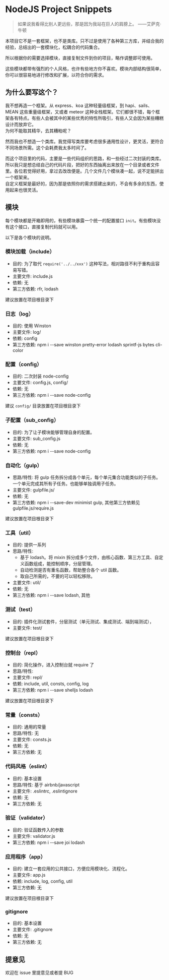 # NodeJS Project Snippets

> 如果说我看得比别人更远些，那是因为我站在巨人的肩膀上。  ——艾萨克·牛顿

本项目它不是一套框架，也不是类库。只不过是使用了各种第三方库，并结合我的经验，总结出的一套模块化，松耦合的代码集合。

所以根据你的需要选择模块，直接复制文件到你的项目，略作调整即可使用。

这些模块都带有强烈的个人风格，也许有些地方你不喜欢。模块内部结构很简单，你可以很容易地进行修改和扩展，以符合你的需求。

## 为什么要写这个？

我不想再造一个框架。从 express、koa 这种轻量级框架，到 hapi、sails、MEAN 这些重量级框架，又或者 meteor 这种全栈框架。它们都很不错，每个框架各有特点。有些人会被其中的某些优秀的特性所吸引，有些人又会因为某些糟糕设计而放弃它。  
为何不能取其精华，去其糟粕呢？

然而我也不想造一个类库。我觉得写类库要考虑很多通用性设计，更灵活，更符合不同场景所需。这个会耗费我太多时间了。

而这个项目里的代码，主要是一些代码组织的思路，和一些经过二次封装的类库。  
所以我只是想总结自己的代码片段，把好的东西抽离出来放在一个目录或者文件里。各位若觉得好用，拿过去改改便是。几个文件几个模块凑一起，说不定能拼出一个框架来。  
自定义框架是最好的，因为那是依照你的需求搭建出来的，不会有多余的东西，使用起来也很灵活。

## 模块

每个模块都是开箱即用的，有些模块暴露一个统一的配置接口 `init`。有些模块没有这个接口，直接复制代码就可以用。

以下是各个模块的说明。

### 模块加载（include）

- 目的: 为了取代 `require('../../xxx')` 这种写法，相对路径不利于重构且容易写错。
- 主要文件: include.js
- 依赖: 无
- 第三方依赖: rfr, lodash

建议放置在项目根目录下

### 日志（log）

- 目的: 使用 Winston
- 主要文件: log/
- 依赖: config
- 第三方依赖: npm i --save winston pretty-error lodash sprintf-js bytes cli-color

### 配置（config）

- 目的: 二次封装 node-config
- 主要文件: config.js, config/
- 依赖: 无
- 第三方依赖: npm i --save node-config

建议 `config/` 目录放置在项目根目录下

### 子配置（sub_config）

- 目的: 为了让子模块能够管理自身的配置。
- 主要文件: sub_config.js
- 依赖: 无
- 第三方依赖: npm i --save node-config

### 自动化（gulp）

- 思路/特性: 将 gulp 任务拆分成各个单元，每个单元集合功能类似的子任务。一个单元完成其所有子任务。也能够单独调用子任务。
- 主要文件: gulpfile.js/
- 依赖: 无
- 第三方依赖: npm i --save-dev minimist gulp, 其他第三方依赖见 gulpfile.js/require.js

建议放置在项目根目录下

### 工具（util）

- 目的: 提供一系列
- 思路/特性:
    - 基于 lodash。将 mixin 拆分成多个文件，由核心函数、第三方工具、自定义函数组成，能控制顺序，分层管理。
    - 自动检测是否有重名函数，帮助整合各个 util 函数。
    - 取自己所需的，不要的可以轻松移除。
- 主要文件: util/
- 依赖: 无
- 第三方依赖: npm i --save lodash, 其他

### 测试（test）

- 目的: 插件化测试套件，分层测试（单元测试、集成测试、端到端测试），
- 主要文件: test/

建议放置在项目根目录下

### 控制台（repl）

- 目的: 简化操作，进入控制台就 require 了
- 思路/特性: 
- 主要文件: repl/
- 依赖: include, util, consts, config, log
- 第三方依赖: npm i --save shelljs lodash

建议放置在项目根目录下

### 常量（consts）

- 目的: 通用的常量
- 思路/特性: 无
- 主要文件: consts.js
- 依赖: 无
- 第三方依赖: 无

### 代码风格（eslint）

- 目的: 基本设置
- 思路/特性: 基于 airbnb/javascript
- 主要文件: .eslintrc, .eslintignore
- 依赖: 无
- 第三方依赖: 无

### 验证（validator）

- 目的: 验证函数传入的参数
- 主要文件: validator.js
- 第三方依赖: npm i --save joi lodash

### 应用程序（app）

- 目的: 建立一套应用的公共接口，方便应用模块化、流程化。
- 主要文件: app.js
- 依赖: include, log, config, util
- 第三方依赖: 无

建议放置在项目根目录下

### gitignore

- 目的: 基本设置
- 主要文件: .gitignore
- 依赖: 无
- 第三方依赖: 无

## 提意见

欢迎在 issue 里提意见或者提 BUG